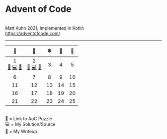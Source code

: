 # Advent of Code
<br>Matt Kuhn 2021, Implemented in Kotlin
<br>https://adventofcode.com/
******

|                                                🎁                                                |                                                🦌                                                | ❄️  | 🌟  | 🎅  |
|:------------------------------------------------------------------------------------------------:|:------------------------------------------------------------------------------------------------:|:---:|:---:|:---:|
| 1<br>[🎄](https://adventofcode.com/2021/day/1) [💻](/src/main/kotlin/Day1.kt) [📝](/doc/day1.md) | 2<br>[🎄](https://adventofcode.com/2021/day/2) [💻](/src/main/kotlin/Day2.kt) [📝](/doc/day2.md) |  3  |  4  |  5  |
|                                                6                                                 |                                                7                                                 |  8  |  9  | 10  |
|                                                11                                                |                                                12                                                | 13  | 14  | 15  |
|                                                16                                                |                                                17                                                | 18  | 19  | 20  |
|                                                21                                                |                                                22                                                | 23  | 24  | 25  |

<br>
🎄 = Link to AoC Puzzle
<br>💻 = My Solution/Source
<br>📝 = My Writeup
